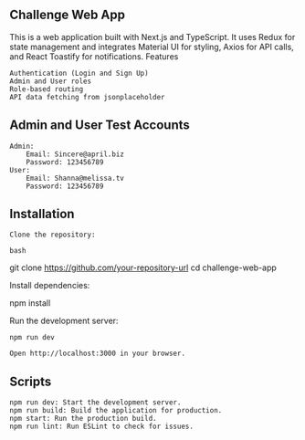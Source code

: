 ## Challenge Web App

This is a web application built with Next.js and TypeScript. It uses Redux for state management and integrates Material UI for styling, Axios for API calls, and React Toastify for notifications.
Features

    Authentication (Login and Sign Up)
    Admin and User roles
    Role-based routing
    API data fetching from jsonplaceholder

## Admin and User Test Accounts

    Admin:
        Email: Sincere@april.biz
        Password: 123456789
    User:
        Email: Shanna@melissa.tv
        Password: 123456789

## Installation

    Clone the repository:

    bash

git clone https://github.com/your-repository-url
cd challenge-web-app

Install dependencies:

npm install

Run the development server:


    npm run dev

    Open http://localhost:3000 in your browser.

## Scripts

    npm run dev: Start the development server.
    npm run build: Build the application for production.
    npm start: Run the production build.
    npm run lint: Run ESLint to check for issues.